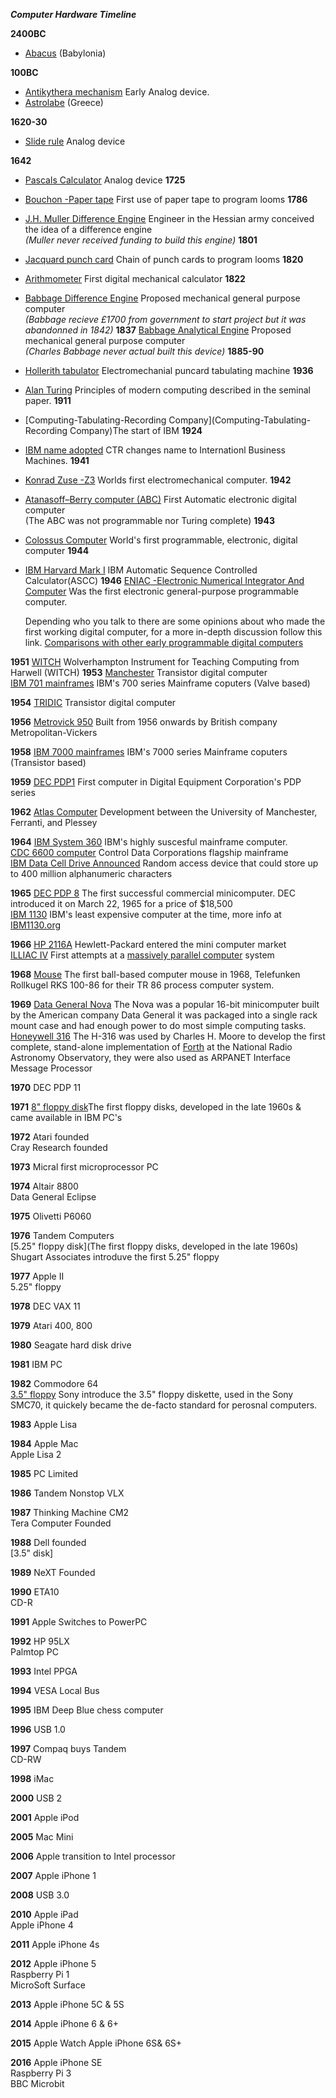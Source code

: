 ***Computer Hardware Timeline***

**2400BC**
- [Abacus](https://goo.gl/k0JGph) (Babylonia)

**100BC**
- [Antikythera mechanism](https://goo.gl/lT0Sx5) Early Analog device.<br/>
- [Astrolabe](https://goo.gl/9smf1x) (Greece)

**1620-30**
- [Slide rule](https://goo.gl/eSyvdq) Analog device

**1642**
- [Pascals Calculator](https://goo.gl/5sHb4f) Analog device
**1725**
- [Bouchon -Paper tape](https://goo.gl/1x3RJy) First use of paper tape to program looms
**1786**
- [J.H. Muller Difference Engine](https://goo.gl/RK4nYu) Engineer in the Hessian army conceived the idea of a difference engine<br/>
    *(Muller never received funding to build this engine)*
**1801**
- [Jacquard punch card](https://goo.gl/ig4fJh) Chain of punch cards to program looms
**1820**
- [Arithmometer](https://goo.gl/Ov1oNU) First digital mechanical calculator
**1822**
- [Babbage Difference Engine](https://goo.gl/RK4nYu) Proposed mechanical general purpose computer<br/>
    *(Babbage recieve £1700 from government to start project but it was abandonned in 1842)*
**1837**
    [Babbage Analytical Engine](https://goo.gl/GTdnvk) Proposed mechanical general purpose computer<br/>
    *(Charles Babbage never actual built this device)*
**1885-90**
- [Hollerith tabulator](https://goo.gl/r4Hkei) Electromechanial puncard tabulating machine
**1936**
- [Alan Turing](https://goo.gl/16r9zh) Principles of modern computing described in the seminal paper.
**1911**
- [Computing-Tabulating-Recording Company](Computing-Tabulating-Recording Company)The start of IBM
**1924**
- [IBM name adopted](https://goo.gl/qkayVB) CTR changes name to Internationl Business Machines.
**1941**
- [Konrad Zuse -Z3](https://goo.gl/AkzMLn) Worlds first electromechanical computer.
**1942**
- [Atanasoff–Berry computer (ABC)](https://goo.gl/abzaxz) First Automatic electronic digital computer<br/>
    (The ABC was not programmable nor Turing complete)
**1943**
- [Colossus Computer](https://goo.gl/WzNWW5) World's first programmable, electronic, digital computer
**1944**
- [IBM Harvard Mark I](https://goo.gl/6IxaoG) IBM Automatic Sequence Controlled Calculator(ASCC)
**1946**
    [ENIAC -Electronic Numerical Integrator And Computer](https://goo.gl/f3Jqfj) Was the first electronic general-purpose programmable computer.
    
    Depending who you talk to there are some opinions about who made the first
    working digital computer, for a more in-depth discussion follow this link.
  [Comparisons with other early programmable digital computers](https://goo.gl/2SXHw7)

**1951**
    [WITCH](http://goo.gl/I9B0Ox) Wolverhampton Instrument for Teaching Computing from Harwell (WITCH)
**1953**
    [Manchester](https://goo.gl/n0EBMH) Transistor digital computer<br>
    [IBM 701 mainframes](https://goo.gl/EzIzws) IBM's 700 series Mainframe coputers (Valve based)

**1954**
    [TRIDIC](https://goo.gl/Suu8VV) Transistor digital computer

**1956**
    [Metrovick 950](https://goo.gl/OckcoL) Built from 1956 onwards by British company Metropolitan-Vickers
    
**1958**
    [IBM 7000 mainframes](https://goo.gl/NY1PJn) IBM's 7000 series Mainframe coputers (Transistor based)
    
**1959**
    [DEC PDP1](https://goo.gl/lOYVK7) First computer in Digital Equipment Corporation's PDP series
    
**1962**
    [Atlas Computer](https://goo.gl/NY1PJn) Development between the University of Manchester, Ferranti, and Plessey

**1964**
    [IBM System 360](https://goo.gl/0dbGz4) IBM's highly suscesful mainframe computer.<br/>
    [CDC 6600 computer](https://goo.gl/JkxQSM) Control Data Corporations flagship mainframe<br/>
    [IBM Data Cell Drive Announced](https://goo.gl/WoDJW8) Random access device that could store up to 400 million alphanumeric characters

**1965**
    [DEC PDP 8](https://goo.gl/SaeyVc) The first successful commercial minicomputer. DEC introduced it on March 22, 1965 for a price of $18,500<br/>
    [IBM 1130](https://goo.gl/ajE4zy) IBM's least expensive computer at the time, more info at [IBM1130.org](http://goo.gl/b7dc9z)
    
**1966**
    [HP 2116A](https://goo.gl/QNVDm8) Hewlett-Packard entered the mini computer market<br/>
    [ILLIAC IV](https://goo.gl/vHgGau) First attempts at a [massively parallel computer](https://goo.gl/ZOlglw) system

**1968**
    [Mouse](https://goo.gl/JN3T8f) The first ball-based computer mouse in 1968, Telefunken Rollkugel RKS 100-86 for their TR 86 process computer system.

**1969**
    [Data General Nova](https://goo.gl/fj3NoK) The Nova was a popular 16-bit minicomputer built by the American company Data General it was packaged into a single rack mount case and had enough power to do most simple computing tasks.<br/>
    [Honeywell 316](https://goo.gl/VSndny) The H-316 was used by Charles H. Moore to develop the first complete, stand-alone implementation of [Forth](https://goo.gl/GjNqei) at the National Radio Astronomy Observatory, they were also used as ARPANET Interface Message Processor

**1970**
    DEC PDP 11

**1971**
    [8" floppy disk](https://goo.gl/LIMvIr)The first floppy disks, developed in the late 1960s & came available in IBM PC's

**1972**
    Atari founded<br/>
    Cray Research founded

**1973**
    Micral first microprocessor PC

**1974**
    Altair 8800<br/>
    Data General Eclipse

**1975**
    Olivetti P6060

**1976**
    Tandem Computers<br/>
    [5.25" floppy disk](The first floppy disks, developed in the late 1960s) Shugart Associates introduve the first 5.25" floppy

**1977**
    Apple II<br/>
    5.25" floppy

**1978**
    DEC VAX 11

**1979**
    Atari 400, 800

**1980**
    Seagate hard disk drive

**1981**
    IBM PC

**1982**
    Commodore 64<br/>
    [3.5" floppy](https://goo.gl/qIdYVV) Sony introduce the 3.5" floppy diskette, used in the Sony SMC70, it quickely became the de-facto standard for perosnal computers.

**1983**
    Apple Lisa<br/>
    

**1984**
    Apple Mac<br/>
    Apple Lisa 2

**1985**
    PC Limited

**1986**
    Tandem Nonstop VLX

**1987**
    Thinking Machine CM2<br/>
    Tera Computer Founded

**1988**
    Dell founded<br/>
    [3.5" disk]

**1989**
    NeXT Founded

**1990**
    ETA10<br/>
    CD-R

**1991**
    Apple Switches to PowerPC

**1992**
    HP 95LX<br/>
    Palmtop PC

**1993**
    Intel PPGA

**1994**
    VESA Local Bus
          
**1995**
    IBM Deep Blue chess computer

**1996**
    USB 1.0

**1997**
    Compaq buys Tandem<br/>
    CD-RW

**1998**
    iMac

**2000**
    USB 2

**2001**
    Apple iPod

**2005**
    Mac Mini

**2006**
    Apple transition to Intel processor

**2007**
    Apple iPhone 1

**2008**
    USB 3.0

**2010**
    Apple iPad<br/>
    Apple iPhone 4
        
**2011**
    Apple iPhone 4s

**2012**
    Apple iPhone 5<br/>
    Raspberry Pi 1<br/>
    MicroSoft Surface
        
**2013**
    Apple iPhone 5C & 5S

**2014**
    Apple iPhone 6 & 6+

**2015**
    Apple Watch
    Apple iPhone 6S& 6S+

**2016**
    Apple iPhone SE<br/>
    Raspberry Pi 3<br/>
    BBC Microbit

 
